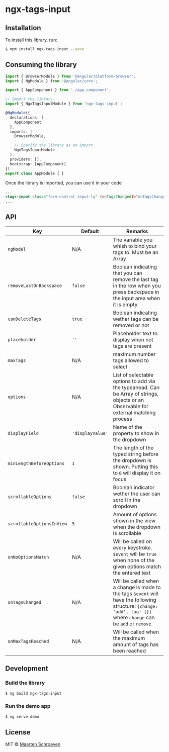 # ngx-tags-input

## Installation

To install this library, run:

```bash
$ npm install ngx-tags-input --save
```

## Consuming the library

```typescript
import { BrowserModule } from '@angular/platform-browser';
import { NgModule } from '@angular/core';

import { AppComponent } from './app.component';

// Import the library
import { NgxTagsInputModule } from 'ngx-tags-input';

@NgModule({
  declarations: [
    AppComponent
  ],
  imports: [
    BrowserModule,

    // Specify the library as an import
    NgxTagsInputModule
  ],
  providers: [],
  bootstrap: [AppComponent]
})
export class AppModule { }
```

Once the library is imported, you can use it in your code

```xml
...
<tags-input class="form-control input-lg" (onTagsChanged)="onTagsChanged($event)" [removeLastOnBackspace]="removeLastOnBackspace" [(ngModel)]="tags" name="tags"></tags-input>
...
```

## API
| Key     | Default | Remarks |
|------   |------|------|
| `ngModel` |N/A|The variable you whish to bind your tags to. Must be an Array|
| `removeLastOnBackspace` |`false`|Boolean indicating that you can remove the last tag in the row when you press backspace in the input area when it is empty |
| `canDeleteTags` |`true`| Boolean indicating wether tags can be removed or not |
| `placeholder` |`''`| Placeholder text to display when not tags are present |
| `maxTags` |N/A| maximum number tags allowed to select |
| `options` |N/A| List of selectable options to add via the typeahead. Can be Array of strings, objects or an Observable for external matching process |
| `displayField` |`'displayValue'`| Name of the property to show in the dropdown |
|`minLengthBeforeOptions`|`1`| The length of the typed string before the dropdown is shown. Putting this to `0` will display it on focus |
|`scrollableOptions`|`false`| Boolean indicator wether the user can scroll in the dropdown |
|`scrollableOptionsInView`|`5`| Amount of options shown in the view when the dropdown is scrollable |
| `onNoOptionsMatch` |N/A| Will be called on every keystroke. `$event` will be `true` when none of the given options match the entered text |
| `onTagsChanged` |N/A|Will be called when a change is made to the tags `$event` will have the following structure: `{change: 'add', tag: {}}` where `change` can be `add` or `remove`|
| `onMaxTagsReached` |N/A|Will be called when the maximum amount of tags has been reached|

## Development

### Build the library

```bash
$ ng build ngx-tags-input
```

### Run the demo app

```bash
$ ng serve demo
```

## License

MIT © [Maarten Schroeven](maarten@sonaryr.be)
